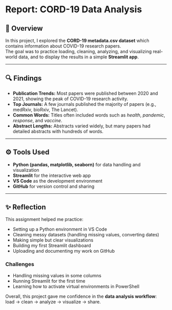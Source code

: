 # Report: CORD-19 Data Analysis

## 📌 Overview

In this project, I explored the **CORD-19 metadata.csv dataset** which contains information about COVID-19 research papers.  
The goal was to practice loading, cleaning, analyzing, and visualizing real-world data, and to display the results in a simple **Streamlit app**.

---

## 🔍 Findings

- **Publication Trends:** Most papers were published between 2020 and 2021, showing the peak of COVID-19 research activity.  
- **Top Journals:** A few journals published the majority of papers (e.g., medRxiv, bioRxiv, The Lancet).  
- **Common Words:** Titles often included words such as *health*, *pandemic*, *response*, and *vaccine*.  
- **Abstract Lengths:** Abstracts varied widely, but many papers had detailed abstracts with hundreds of words.

---

## ⚙️ Tools Used

- **Python (pandas, matplotlib, seaborn)** for data handling and visualization  
- **Streamlit** for the interactive web app  
- **VS Code** as the development environment  
- **GitHub** for version control and sharing  

---

## ✨ Reflection

This assignment helped me practice:  

- Setting up a Python environment in VS Code  
- Cleaning messy datasets (handling missing values, converting dates)  
- Making simple but clear visualizations  
- Building my first Streamlit dashboard  
- Uploading and documenting my work on GitHub  

### Challenges

- Handling missing values in some columns  
- Running Streamlit for the first time  
- Learning how to activate virtual environments in PowerShell  

Overall, this project gave me confidence in the **data analysis workflow**: load → clean → analyze → visualize → share.

